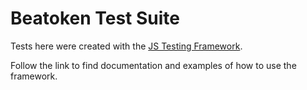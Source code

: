 # Beatoken Test Suite

Tests here were created with the [JS Testing Framework](https://github.com/onflow/flow-js-testing).

Follow the link to find documentation and examples of how to use the framework.
